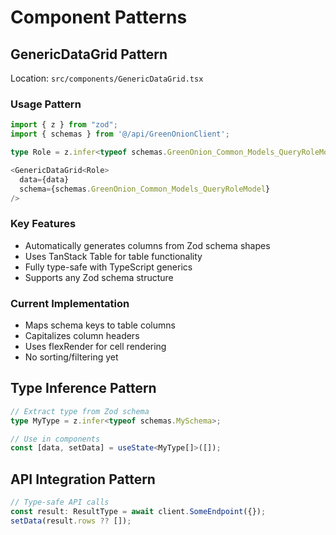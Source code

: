 # Component Patterns

## GenericDataGrid Pattern
Location: `src/components/GenericDataGrid.tsx`

### Usage Pattern
```typescript
import { z } from "zod";
import { schemas } from '@/api/GreenOnionClient';

type Role = z.infer<typeof schemas.GreenOnion_Common_Models_QueryRoleModel>;

<GenericDataGrid<Role> 
  data={data} 
  schema={schemas.GreenOnion_Common_Models_QueryRoleModel} 
/>
```

### Key Features
- Automatically generates columns from Zod schema shapes
- Uses TanStack Table for table functionality
- Fully type-safe with TypeScript generics
- Supports any Zod schema structure

### Current Implementation
- Maps schema keys to table columns
- Capitalizes column headers
- Uses flexRender for cell rendering
- No sorting/filtering yet

## Type Inference Pattern
```typescript
// Extract type from Zod schema
type MyType = z.infer<typeof schemas.MySchema>;

// Use in components
const [data, setData] = useState<MyType[]>([]);
```

## API Integration Pattern
```typescript
// Type-safe API calls
const result: ResultType = await client.SomeEndpoint({});
setData(result.rows ?? []);
```